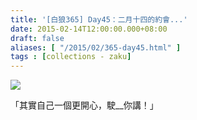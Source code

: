 ```yaml
---
title: '[白狼365] Day45：二月十四的約會...'
date: 2015-02-14T12:00:00.000+08:00
draft: false
aliases: [ "/2015/02/365-day45.html" ]
tags : [collections - zaku]
---
```


![](/images/zaku045.jpg)

「其實自己一個更開心，駛\_\_你講！」
